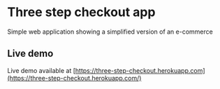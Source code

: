 # Three step checkout app

Simple web application showing a simplified version of an e-commerce

## Live demo

Live demo available at [https://three-step-checkout.herokuapp.com](https://three-step-checkout.herokuapp.com/)